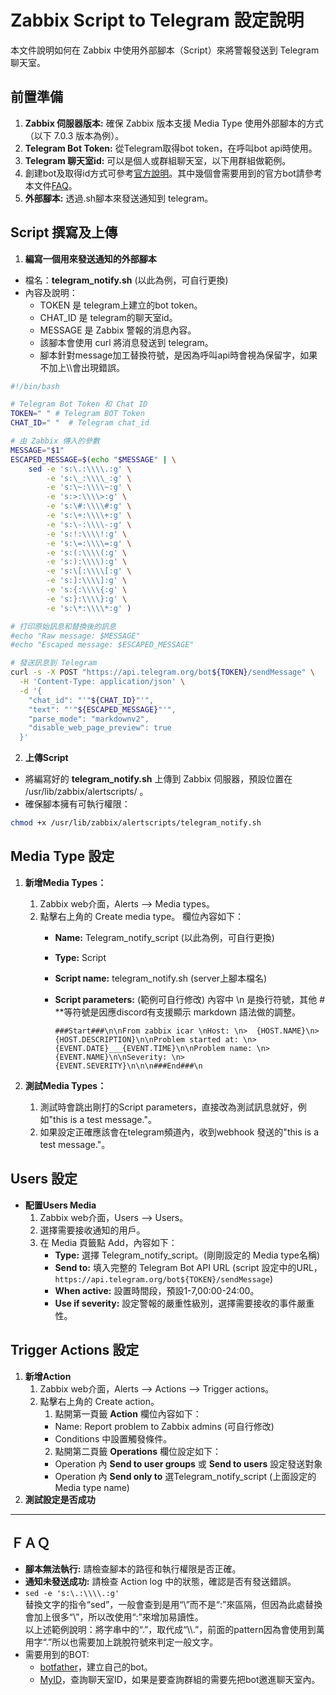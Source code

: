 # Zabbix Script to Telegram 設定說明

本文件說明如何在 Zabbix 中使用外部腳本（Script）來將警報發送到 Telegram 聊天室。

## 前置準備

1. **Zabbix 伺服器版本:** 確保 Zabbix 版本支援 Media Type 使用外部腳本的方式（以下 7.0.3 版本為例）。
2. **Telegram Bot Token:** 從Telegram取得bot token，在呼叫bot api時使用。
3. **Telegram 聊天室id:** 可以是個人或群組聊天室，以下用群組做範例。
4. 創建bot及取得id方式可參考[官方說明](https://www.zabbix.com/integrations/telegram)。其中幾個會需要用到的官方bot請參考本文件[FAQ](##ＦＡＱ)。
6. **外部腳本:** 透過.sh腳本來發送通知到 telegram。

## Script 撰寫及上傳

1. **編寫一個用來發送通知的外部腳本**

- 檔名：**telegram_notify.sh** (以此為例，可自行更換)
- 內容及說明：
  - TOKEN 是 telegram上建立的bot token。
  - CHAT_ID 是 telegram的聊天室id。
  - MESSAGE 是 Zabbix 警報的消息內容。
  - 該腳本會使用 curl 將消息發送到 telegram。
  - 腳本針對message加工替換符號，是因為呼叫api時會視為保留字，如果不加上\\\\會出現錯誤。

```bash
#!/bin/bash

# Telegram Bot Token 和 Chat ID
TOKEN=" " # Telegram BOT Token
CHAT_ID=" "  # Telegram chat_id

# 由 Zabbix 傳入的參數
MESSAGE="$1"
ESCAPED_MESSAGE=$(echo "$MESSAGE" | \
	sed -e 's:\.:\\\\.:g' \
		-e 's:\_:\\\\_:g' \
		-e 's:\~:\\\\~:g' \
		-e 's:>:\\\\>:g' \
		-e 's:\#:\\\\#:g' \
		-e 's:\+:\\\\+:g' \
		-e 's:\-:\\\\-:g' \
		-e 's:!:\\\\!:g' \
		-e 's:\=:\\\\=:g' \
		-e 's:(:\\\\(:g' \
		-e 's:):\\\\):g' \
		-e 's:\[:\\\\[:g' \
		-e 's:]:\\\\]:g' \
		-e 's:{:\\\\{:g' \
		-e 's:}:\\\\}:g' \
		-e 's:\*:\\\\*:g' )

# 打印原始訊息和替換後的訊息
#echo "Raw message: $MESSAGE"
#echo "Escaped message: $ESCAPED_MESSAGE"

# 發送訊息到 Telegram
curl -s -X POST "https://api.telegram.org/bot${TOKEN}/sendMessage" \
  -H 'Content-Type: application/json' \
  -d '{
    "chat_id": "'"${CHAT_ID}"'",
    "text": "'"${ESCAPED_MESSAGE}"'",
    "parse_mode": "markdownv2",
    "disable_web_page_preview": true
  }'

```

2. **上傳Script**

- 將編寫好的 **telegram_notify.sh** 上傳到 Zabbix 伺服器，預設位置在 /usr/lib/zabbix/alertscripts/ 。
- 確保腳本擁有可執行權限：

```bash
chmod +x /usr/lib/zabbix/alertscripts/telegram_notify.sh
```

## Media Type 設定

1. **新增Media Types：**
   1. Zabbix web介面，Alerts --> Media types。
   2. 點擊右上角的 Create media type。
   欄位內容如下：
      - **Name:** Telegram_notify_script (以此為例，可自行更換)
      - **Type:** Script
      - **Script name:** telegram_notify.sh (server上腳本檔名)
      - **Script parameters:** (範例可自行修改)
      內容中 \n 是換行符號，其他 # **等符號是因應discord有支援顯示 markdown 語法做的調整。

        ```script
        ###Start###\n\nFrom zabbix icar \nHost: \n>  {HOST.NAME}\n>  {HOST.DESCRIPTION}\n\nProblem started at: \n>  {EVENT.DATE}___{EVENT.TIME}\n\nProblem name: \n>  {EVENT.NAME}\n\nSeverity: \n>  {EVENT.SEVERITY}\n\n\n###End###\n
        ```

2. **測試Media Types：**
    1. 測試時會跳出剛打的Script parameters，直接改為測試訊息就好，例如"this is a test message."。
    2. 如果設定正確應該會在telegram頻道內，收到webhook 發送的"this is a test message."。

## Users 設定

- **配置Users Media**
   1. Zabbix web介面，Users --> Users。
   2. 選擇需要接收通知的用戶。
   3. 在 Media 頁籤點 Add，內容如下：
      - **Type:** 選擇 Telegram_notify_script。(剛剛設定的 Media type名稱)
      - **Send to:** 填入完整的 Telegram Bot API URL (script 設定中的URL，`https://api.telegram.org/bot${TOKEN}/sendMessage`)
      - **When active:** 設置時間段，預設1-7,00:00-24:00。
      - **Use if severity:** 設定警報的嚴重性級別，選擇需要接收的事件嚴重性。

## Trigger Actions 設定

1. **新增Action**
   1. Zabbix web介面，Alerts --> Actions --> Trigger actions。
   2. 點擊右上角的 Create action。
      1. 點開第一頁籤 **Action** 欄位內容如下：
      - Name: Report problem to Zabbix admins (可自行修改)
      - Conditions 中設置觸發條件。
      2. 點開第二頁籤 **Operations** 欄位設定如下：
      - Operation 內 **Send to user groups** 或 **Send to users** 設定發送對象
      - Operation 內 **Send only to** 選Telegram_notify_script (上面設定的Media type name)
2. **測試設定是否成功**

---

## ＦＡＱ

- **腳本無法執行:** 請檢查腳本的路徑和執行權限是否正確。
- **通知未發送成功:** 請檢查 Action log 中的狀態，確認是否有發送錯誤。
- ```sed -e 's:\.:\\\\.:g'```  
替換文字的指令“sed”，一般會查到是用“\”而不是“:”來區隔，但因為此處替換會加上很多“\”，所以改使用“:”來增加易讀性。  
以上述範例說明：將字串中的“.”，取代成“\\\\.”，前面的pattern因為會使用到萬用字“.”所以也需要加上跳脫符號來判定一般文字。
- 需要用到的BOT:
    - [botfather](https://telegram.me/BotFather)，建立自己的bot。
    - [MyID](https://t.me/myidbot)，查詢聊天室ID，如果是要查詢群組的需要先把bot邀進聊天室內。